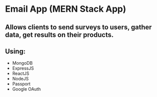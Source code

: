 # Email App (MERN Stack App)

## Allows clients to send surveys to users, gather data, get results on their products.

## Using:
* MongoDB
* ExpressJS
* ReactJS
* NodeJS
* Passport
* Google OAuth
